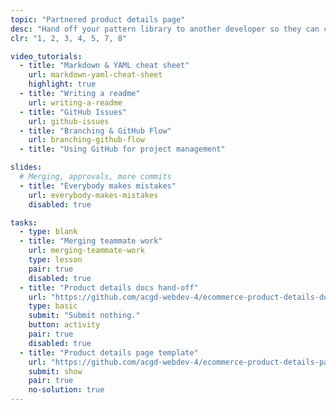 ```yaml
---
topic: "Partnered product details page"
desc: "Hand off your pattern library to another developer so they can create the product details page."
clr: "1, 2, 3, 4, 5, 7, 8"

video_tutorials:
  - title: "Markdown & YAML cheat sheet"
    url: markdown-yaml-cheat-sheet
    highlight: true
  - title: "Writing a readme"
    url: writing-a-readme
  - title: "GitHub Issues"
    url: github-issues
  - title: "Branching & GitHub Flow"
    url: branching-github-flow
  - title: "Using GitHub for project management"

slides:
  # Merging, approvals, more commits
  - title: "Everybody makes mistakes"
    url: everybody-makes-mistakes
    disabled: true

tasks:
  - type: blank
  - title: "Merging teammate work"
    url: merging-teammate-work
    type: lesson
    pair: true
    disabled: true
  - title: "Product details docs hand-off"
    url: "https://github.com/acgd-webdev-4/ecommerce-product-details-docs-hand-off"
    type: basic
    submit: "Submit nothing."
    button: activity
    pair: true
    disabled: true
  - title: "Product details page template"
    url: "https://github.com/acgd-webdev-4/ecommerce-product-details-page-template"
    submit: show
    pair: true
    no-solution: true
---
```

